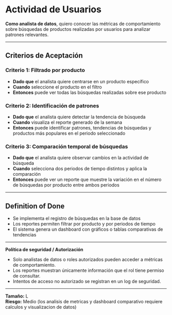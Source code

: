 # Actividad de Usuarios

**Como analista de datos**, quiero conocer las métricas de comportamiento sobre búsquedas de productos realizadas por usuarios para analizar patrones relevantes.

---

## Criterios de Aceptación

### Criterio 1: Filtrado por producto
- **Dado que** el analista quiere centrarse en un producto específico  
- **Cuando** seleccione el producto en el filtro  
- **Entonces** puede ver todas las búsquedas realizadas sobre ese producto

### Criterio 2: Identificación de patrones
- **Dado que** el analista quiere detectar la tendencia de búsqueda  
- **Cuando** visualiza el reporte generado de la semana  
- **Entonces** puede identificar patrones, tendencias de búsquedas y productos más populares en el periodo seleccionado

### Criterio 3: Comparación temporal de búsquedas
- **Dado que** el analista quiere observar cambios en la actividad de búsqueda  
- **Cuando** selecciona dos periodos de tiempo distintos y aplica la comparación  
- **Entonces** puede ver un reporte que muestre la variación en el número de búsquedas por producto entre ambos periodos

---

## Definition of Done
- Se implementa el registro de búsquedas en la base de datos  
- Los reportes permiten filtrar por producto y por periodos de tiempo  
- El sistema genera un dashboard con gráficos o tablas comparativas de tendencias  

---

**Política de seguridad / Autorización**
- Solo analistas de datos o roles autorizados pueden acceder a métricas de comportamiento.  
- Los reportes muestran únicamente información que el rol tiene permiso de consultar.  
- Intentos de acceso no autorizado se registran en un log de seguridad.

---

**Tamaño:** L  
**Riesgo:** Medio (los analisis de metricas y dashboard comparativo requiere calculos y visualizacion de datos)
